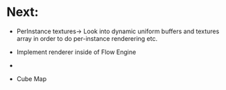 # Next:
- PerInstance textures-> Look into dynamic uniform buffers and textures array in order to do per-instance renderering etc.

- Implement renderer inside of Flow Engine
- 
- Cube Map